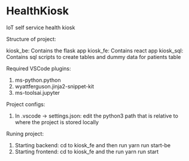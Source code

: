 # HealthKiosk
IoT self service health kiosk

Structure of project:

kiosk_be: Contains the flask app
kiosk_fe: Contains react app
kiosk_sql: Contains sql scripts to create tables and dummy data for patients table

Required VSCode plugins:

1. ms-python.python
2. wyattferguson.jinja2-snippet-kit
3. ms-toolsai.jupyter


Project configs:

1. In .vscode -> settings.json: edit the python3 path that is relative to where the project is stored locally


Runing project:

1. Starting backend: cd to kiosk_fe and then run yarn run start-be
2. Starting frontend: cd to kiosk_fe and the run yarn run start

